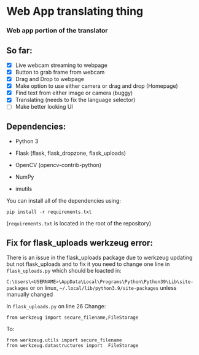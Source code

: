 # Web App translating thing

### Web app portion of the translator

## So far:
- [x] Live webcam streaming to webpage
- [x] Button to grab frame from webcam
- [x] Drag and Drop to webpage
- [X] Make option to use either camera or drag and drop (Homepage)
- [X] Find text from either image or camera (buggy)
- [X] Translating (needs to fix the language selector)
- [ ] Make better looking UI

## Dependencies:
* Python 3

* Flask (flask, flask_dropzone, flask_uploads)

* OpenCV (opencv-contrib-python)

* NumPy

* imutils

You can install all of the dependencies using:
```
pip install -r requirements.txt
```
(`requirements.txt` is located in the root of the repository)

## Fix for flask_uploads werkzeug error:
There is an issue in the flask_uploads package due to werkzeug updating but not flask_uploads and to fix it you need to change one line in `flask_uploads.py`
which should be loacted in:

`C:\Users\<USERNAME>\AppData\Local\Programs\Python\Python39\Lib\site-packages` or on linux,
`~/.local/lib/python3.9/site-packages` unless manually changed


In `flask_uploads.py` on line 26 Change:
```
from werkzeug import secure_filename,FileStorage
```
To:
```
from werkzeug.utils import secure_filename
from werkzeug.datastructures import  FileStorage
```

